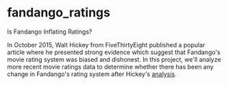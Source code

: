 # fandango_ratings

Is Fandango Inflating Ratings?


In October 2015, Walt Hickey from FiveThirtyEight published a popular article where he presented strong evidence which suggest
that Fandango's movie rating system was biased and dishonest. In this project, we'll analyze more recent movie ratings data to 
determine whether there has been any change in Fandango's rating system after Hickey's [analysis](https://fivethirtyeight.com/features/fandango-movies-ratings/).
